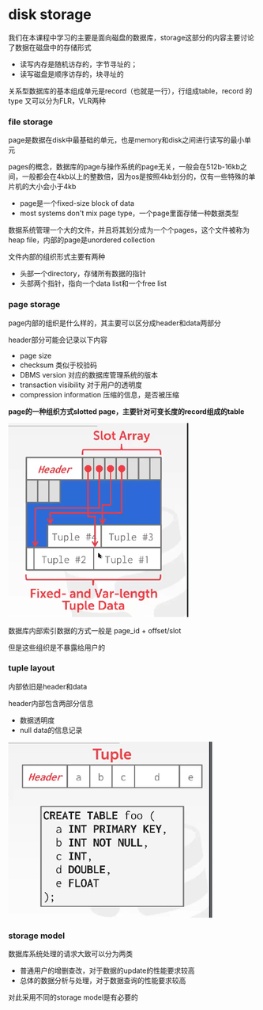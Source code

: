 # disk storage

我们在本课程中学习的主要是面向磁盘的数据库，storage这部分的内容主要讨论了数据在磁盘中的存储形式

* 读写内存是随机访存的，字节寻址的；
* 读写磁盘是顺序访存的，块寻址的

关系型数据库的基本组成单元是record（也就是一行），行组成table，record 的 type 又可以分为FLR，VLR两种

### file storage

page是数据在disk中最基础的单元，也是memory和disk之间进行读写的最小单元

pages的概念，数据库的page与操作系统的page无关，一般会在512b-16kb之间，一般都会在4kb以上的整数倍，因为os是按照4kb划分的，仅有一些特殊的单片机的大小会小于4kb

* page是一个fixed-size block of data
* most systems don't mix page type，一个page里面存储一种数据类型

数据系统管理一个大的文件，并且将其划分成为一个个pages，这个文件被称为heap file，内部的page是unordered collection

文件内部的组织形式主要有两种

* 头部一个directory，存储所有数据的指针
* 头部两个指针，指向一个data list和一个free list

### page storage

page内部的组织是什么样的，其主要可以区分成header和data两部分

header部分可能会记录以下内容

* page size
* checksum  类似于校验码
* DBMS version 对应的数据库管理系统的版本
* transaction visibility 对于用户的透明度
* compression information  压缩的信息，是否被压缩

**page的一种组织方式slotted page，主要针对可变长度的record组成的table**

​![YJH](assets/TNI0Z9VXQBVYOYVYJH-20240126201313-1aq9n4r.png)​

数据库内部索引数据的方式一般是 page_id + offset/slot

但是这些组织是不暴露给用户的

### tuple layout

内部依旧是header和data

header内部包含两部分信息

* 数据透明度
* null data的信息记录

​![1706271554641](assets/1706271554641-20240126201920-zgkmjfq.png)​

### storage model

数据库系统处理的请求大致可以分为两类

* 普通用户的增删查改，对于数据的update的性能要求较高
* 总体的数据分析与处理，对于数据查询的性能要求较高

对此采用不同的storage model是有必要的
